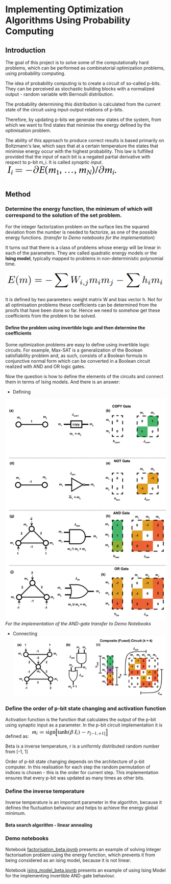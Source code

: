 
# Implementing Optimization Algorithms Using Probability Computing

## Introduction

The goal of this project is to solve some of the computationally hard problems, which can be performed as combinatorial optimization problems, using probability computing. 

The idea of probability computing is to create a circuit of so-called p-bits. They can be perceived as stochastic building blocks with a normalized output - random variable with Bernoulli distribution. 

The probability determining this distribution is calculated from the current state of the circuit using input-output relations of p-bits. 

Therefore, by updating p-bits we generate new states of the system, from which we want to find states that minimise the energy defined by the optimisation problem.  

The ability of this approach to produce correct results is based primarily on Boltzmann's law, which says that at a certain temperature the states that minimise energy occur with the highest probability. This law is fulfilled provided that the input of each bit is a negated partial derivative with respect to p-bit m_i. It is called *synaptic input*.
![Synaptic input](src/synaptic_input.png)

## Method

### **Determine the energy function, the minimum of which will correspond to the solution of the set problem.**

For the integer factorization problem on the surface lies the squared deviation from the number is needed to factorize, as one of the possible energy functions. (*transfer to Demo notebooks for the implementation*) 

It turns out that there is a class of problems whose energy will be linear in each of the parameters. They are called quadratic energy models or the **Ising
model**, typically mapped to problems in non-deterministic polynomial time. 

![Ising Model energy](/src/ising_model_energy.png)

It is defined by two parameters: weight matrix W and bias vector h.
Not for all optimisation problems these coefficients can be determined from the proofs that have been done so far. Hence we need to somehow get these coefficients from the problem to be solved.

#### **Define the problem using invertible logic and then determine the coefficients** 

Some optimization problems are easy to define using invertible logic circuits. For example, Max-SAT is a generalization of the Boolean satisfiability problem and, as such, consists of a Boolean
formula in conjunctive normal form which can be converted in a Boolean circuit realized with AND and OR logic gates.

Now the question is how to define the elements of the circuits and connect them in terms of Ising models. And there is an answer:
- Defining

![Invertible gates defining](/src/invertible_gates.png)
*For the implementation of the AND-gate transfer to Demo Notebooks* 
- Connecting 
![Connect](/src/connect.png)

### **Define the order of p-bit state changing and activation function**

Activation function is the function that calculates the output of the p-bit using synaptic input as a parameter. In the p-bit circuit implementation it is defined as:
![Activation function](/src/activation_function.png)

Beta is a inverse temperature, r is a uniformly distributed random number from [-1, 1]

Order of p-bit state changing depends on the architecture of p-bit computer. In this realisation for each step the random permutation of indices is chosen - this is the order for current step. This implementation ensures that every p-bit was updated as many times as other bits.

### **Define the inverse temperature**
Inverse temperature is an important parameter in the algorithm, because it defines the fluctuation behaviour and helps to achieve the energy global minimum. 
#### **Beta search algorithm - linear annealing**  

### **Demo notebooks**

Notebook [factorisation_beta.ipynb](Implementing-Optimization-Algorithms-Using-Probability-Computing/factorisation_beta.ipynb) presents an example of solving Integer factorisation problem using the energy function, which prevents it from being considered as an ising model, because it is not linear.

Notebook [ising_model_beta.ipynb](Implementing-Optimization-Algorithms-Using-Probability-Computing/ising_model_beta.ipynb) presents an example of using Ising Model for the implementing invertible AND-gate behaviour.
